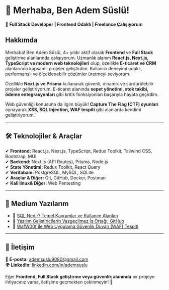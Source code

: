 # 👋 Merhaba, Ben Adem Süslü!  

🚀 **Full Stack Developer | Frontend Odaklı | Freelance Çalışıyorum**  

## Hakkımda  
Merhaba! Ben Adem Süslü, 4+ yıldır aktif olarak **Frontend** ve **Full Stack** geliştirme alanlarında çalışıyorum. Uzmanlık alanım **React.js, Next.js, TypeScript ve modern web teknolojileri** olup, özellikle **E-ticaret ve CRM** alanlarında kapsamlı projeler geliştirdim. Kullanıcı deneyimi odaklı, performanslı ve ölçeklenebilir çözümler üretmeyi seviyorum.  

Özellikle **Next.js ve Prisma** kullanarak güvenli, dinamik ve sürdürülebilir projeler geliştiriyorum. E-ticaret alanında **sepet yönetimi, stok takibi, ödeme entegrasyonları** gibi kritik fonksiyonları başarıyla hayata geçirdim.  

Web güvenliği konusuna da ilgim büyük! **Capture The Flag (CTF) oyunları** oynayarak **XSS, SQL Injection, WAF tespiti** gibi alanlarda kendimi geliştiriyorum.  

---

## 🛠 Teknolojiler & Araçlar  
✔ **Frontend:** React.js, Next.js, TypeScript, Redux Toolkit, Tailwind CSS, Bootstrap, MUI  
✔ **Backend:** Next.js (API Routes), Prisma, Node.js  
✔ **State Yönetimi:** Redux Toolkit, React Query  
✔ **Veritabanı:** PostgreSQL, MySQL, SQLite  
✔ **Araçlar & Diğer:** Git, GitHub, Docker, Postman  
✔ **Kali linux& Diğer:** Web Pentesting  

---

## 📌 Medium Yazılarım  
- 📝 [SQL Nedir? Temel Kavramlar ve Kullanım Alanları](https://medium.com/@ademsuslu9080/sql-nedir-temel-kavramlar-ve-kullan%C4%B1m-alanlar%C4%B1-c01a7b9ab8fd)  
- 📝 [Yazılım Geliştiricilerin Vazgeçilmez İş Ortağı: GitHub](https://medium.com/@ademsuslu9080/git-hub-yaz%C4%B1l%C4%B1m-geli%C5%9Ftiricilerin-vazge%C3%A7ilmez-i%CC%87%C5%9F-orta%C4%9F%C4%B1-a168ebc33f90)  
- 📝 [WafW00f ile Web Uygulama Güvenlik Duvarı (WAF) Tespiti](https://medium.com/@ademsuslu9080/wafw00f-ile-web-uygulama-g%C3%BCvenlik-duvar%C4%B1-waf-tespiti-komutlar-ve-kullan%C4%B1m-%C3%B6rnekleri-c08d82c37201)  

---

## 📩 İletişim  
📧 **E-posta:** ademsuslu9080@gmail.com  
🌍 **LinkedIn:** [linkedin.com/in/ademsuslu](#)

Eğer **Frontend, Full Stack geliştirme veya güvenlik alanında** bir projeye ihtiyacınız varsa, iletişime geçmekten çekinmeyin! 🚀  



